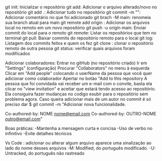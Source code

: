 git init: Inicializar o repositório
git add: Adicionar o arquivo alterado/novo no repositório
git add .: Adicionar tudo no repositório
git commit -m "": Adicionar comentário no que foi adicionado
git brach -M main: renomeia sua branch atual para main
git remote add origin <url>: Adicionar os arquivos local no remoto em um novo repositório
git push -u origin main: Enviar commit do local para o remoto
git remote: Listar os repositórios que tem no terminal
git pull: Baixar commits do repositório remoto para o local
git log: Listagem dos commits feitos e quem os fez
git clone <url>: clonar o repositório remoto de outra pessoa
git status: verificar quais arquivos foram modificados
 

Adicionar colaboradores: 
Entrar no gitHub (no repositório criado)
Ir em "Settings" (configuração)
Procurar "Collaborators" no menu à esquerda
Clicar em "Add people" colocando o userName da pessoa que você quer adicionar como colaborador 
Apertar no botão "Add <user> to this repository
A pessoa que foi convidada vai receber um e-mail com o convite, basta ela clicar no "view invitation" e aceitar que estará tendo acesso ao repositório. Ela consiguira fazer mudanças no codigo esubir para o repositório sem problema agora. 
Caso queira adicionar mais de um autor no commit é só preciso dar 
$ git commit -m "Adicionar nova funcionalidade.
>
>
Co-authored-by: NOME <nome@email.com>
Co-authored-by: OUTRO-NOME <outro@email.com>"



Boas práticas: 
-Mantenha a mensagem curta e concisa
-Uso de verbo no infinitivo
-Evite detalhes técnicos

Vs Code : adicionar ou alterar algum arquivo aparece uma sinalização ao lado do nome desses arquivos
-M: Modified, do português modificado.
-U: Untracked, do português não rastreado